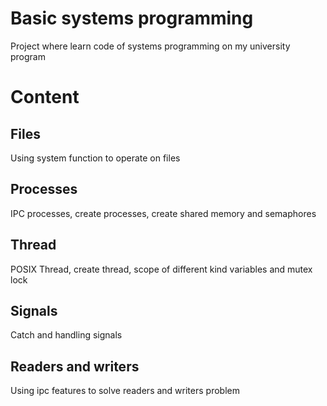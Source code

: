 # Basic systems programming
Project where learn code of systems programming on my university program
# Content
## Files
Using system function to operate on files
## Processes
IPC processes, create processes, create shared memory and semaphores
## Thread
POSIX Thread, create thread, scope of different kind variables and mutex lock
## Signals
Catch and handling signals
## Readers and writers
Using ipc features to solve readers and writers problem